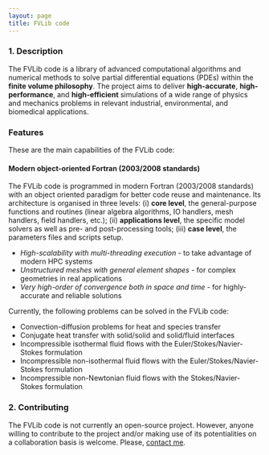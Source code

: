 ```yaml
---
layout: page
title: FVLib code
---
```


### 1. Description

The FVLib code is a library of advanced computational algorithms and numerical methods to solve partial differential equations (PDEs) within the **finite volume philosophy**. The project aims to deliver **high-accurate**, **high-performance**, and **high-efficient** simulations of a wide range of physics and mechanics problems in relevant industrial, environmental, and biomedical applications.

### Features

These are the main capabilities of the FVLib code:

#### **Modern object-oriented Fortran (2003/2008 standards)**

The FVLib code is programmed in modern Fortran (2003/2008 standards) with an object oriented paradigm for better code reuse and maintenance. Its architecture is organised in three levels: (i) **core level**, the general-purpose functions and routines (linear algebra algorithms, IO handlers, mesh handlers, field handlers, etc.); (ii) **applications level**, the specific model solvers as well as pre- and post-processing tools; (iii) **case level**, the parameters files and scripts setup.

- *High-scalability with multi-threading execution* - to take advantage of modern HPC systems
- *Unstructured meshes with general element shapes* - for complex geometries in real applications
- *Very high-order of convergence both in space and time* - for highly-accurate and reliable solutions

Currently, the following problems can be solved in the FVLib code:

- Convection-diffusion problems for heat and species transfer
- Conjugate heat transfer with solid/solid and solid/fluid interfaces
- Incompressible isothermal fluid flows with the Euler/Stokes/Navier-Stokes formulation
- Incompressible non-isothermal fluid flows with the Euler/Stokes/Navier-Stokes formulation
- Incompressible non-Newtonian fluid flows with the Stokes/Navier-Stokes formulation

### 2. Contributing

The FVLib code is not currently an open-source project. However, anyone willing to contribute to the project and/or making use of its potentialities on a collaboration basis is welcome. Please, [contact me](mailto:rcosta@dep.uminho.pt).
